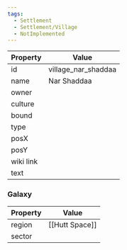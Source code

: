```yaml
---
tags:
  - Settlement
  - Settlement/Village
  - NotImplemented
---
```


| Property  | Value               |
| --------- | ------------------- |
| id        | village_nar_shaddaa |
| name      | Nar Shaddaa         |
| owner     |                     |
| culture   |                     |
| bound     |                     |
| type      |                     |
| posX      |                     |
| posY      |                     |
| wiki link |                     |
| text      |                     |

### Galaxy
| Property | Value          |
| -------- | -------------- |
| region   | [[Hutt Space]] |
| sector   |                |

